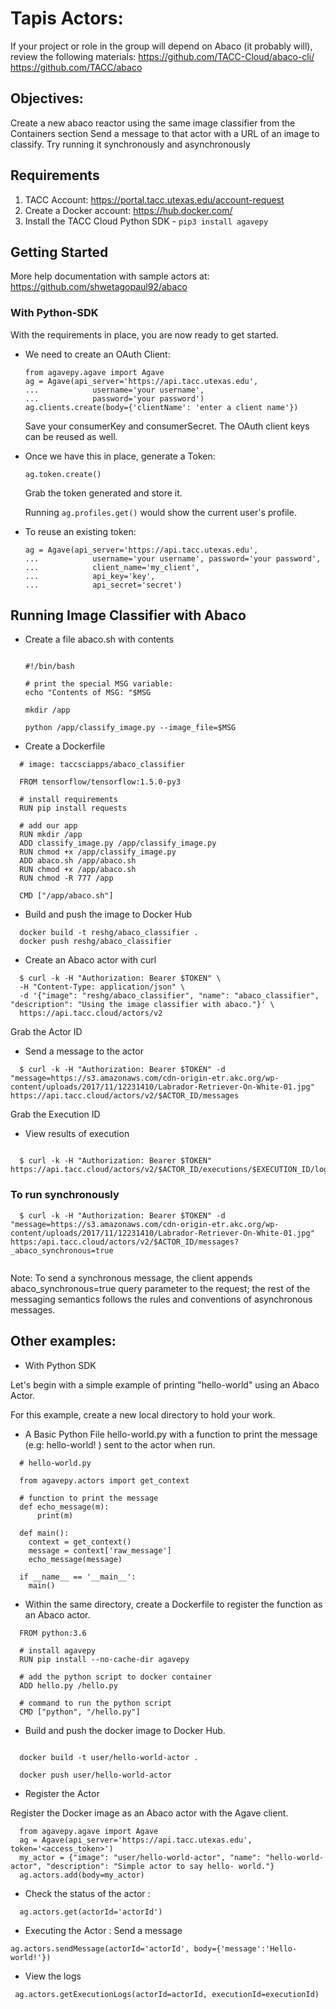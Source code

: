 # Tapis Actors:

  If your project or role in the group will depend on Abaco (it probably will), review the following materials:
  https://github.com/TACC-Cloud/abaco-cli/
  https://github.com/TACC/abaco

## Objectives:
  Create a new abaco reactor using the same image classifier from the Containers section
  Send a message to that actor with a URL of an image to classify.
  Try running it synchronously and asynchronously


## Requirements

1. TACC Account: https://portal.tacc.utexas.edu/account-request
2. Create a Docker account: https://hub.docker.com/
3. Install the TACC Cloud Python SDK - ` pip3 install agavepy `

## Getting Started

More help documentation with sample actors at: https://github.com/shwetagopaul92/abaco
### With Python-SDK

With the requirements in place, you are now ready to get started.

* We need to create an OAuth Client:

  ```
  from agavepy.agave import Agave
  ag = Agave(api_server='https://api.tacc.utexas.edu',
  ...            username='your username',
  ...            password='your password')
  ag.clients.create(body={'clientName': 'enter a client name'})
  ```

  Save your consumerKey and consumerSecret. The OAuth client keys can be reused as well.

* Once we have this in place, generate a Token:

  ```
  ag.token.create()
  ```
  Grab the token generated and store it.

  Running ` ag.profiles.get() ` would show the current user's profile.

* To reuse an existing token:

  ```
  ag = Agave(api_server='https://api.tacc.utexas.edu',
  ...            username='your username', password='your password',
  ...            client_name='my_client',
  ...            api_key='key',
  ...            api_secret='secret')
  ```

## Running Image Classifier with Abaco

* Create a file abaco.sh with contents

  ```

  #!/bin/bash

  # print the special MSG variable:
  echo "Contents of MSG: "$MSG

  mkdir /app

  python /app/classify_image.py --image_file=$MSG
  ```
* Create a Dockerfile

```
  # image: taccsciapps/abaco_classifier

  FROM tensorflow/tensorflow:1.5.0-py3

  # install requirements
  RUN pip install requests

  # add our app
  RUN mkdir /app
  ADD classify_image.py /app/classify_image.py
  RUN chmod +x /app/classify_image.py
  ADD abaco.sh /app/abaco.sh
  RUN chmod +x /app/abaco.sh
  RUN chmod -R 777 /app

  CMD ["/app/abaco.sh"]
```

* Build and push the image to Docker Hub

```
  docker build -t reshg/abaco_classifier .
  docker push reshg/abaco_classifier
```

* Create an Abaco actor with curl

```
  $ curl -k -H "Authorization: Bearer $TOKEN" \
  -H "Content-Type: application/json" \
  -d '{"image": "reshg/abaco_classifier", "name": "abaco_classifier", "description": "Using the image classifier with abaco."}' \
  https://api.tacc.cloud/actors/v2
```

Grab the Actor ID

* Send a message to the actor

```
  $ curl -k -H "Authorization: Bearer $TOKEN" -d "message=https://s3.amazonaws.com/cdn-origin-etr.akc.org/wp-content/uploads/2017/11/12231410/Labrador-Retriever-On-White-01.jpg" https://api.tacc.cloud/actors/v2/$ACTOR_ID/messages
```

Grab the Execution ID

* View results of execution

```

  $ curl -k -H "Authorization: Bearer $TOKEN" https://api.tacc.cloud/actors/v2/$ACTOR_ID/executions/$EXECUTION_ID/logs

```

### To run synchronously

```
  $ curl -k -H "Authorization: Bearer $TOKEN" -d "message=https://s3.amazonaws.com/cdn-origin-etr.akc.org/wp-content/uploads/2017/11/12231410/Labrador-Retriever-On-White-01.jpg" https:/api.tacc.cloud/actors/v2/$ACTOR_ID/messages?_abaco_synchronous=true


```

Note: To send a synchronous message, the client appends abaco_synchronous=true query parameter to the request; the rest of the messaging semantics follows the rules and conventions of asynchronous messages.

## Other examples:

* With Python SDK

Let's begin with a simple example of printing "hello-world" using an Abaco Actor.

For this example, create a new local directory to hold your work.

* A Basic Python File hello-world.py with a function to print the message (e.g: hello-world! ) sent to the actor when run.

```
  # hello-world.py

  from agavepy.actors import get_context

  # function to print the message
  def echo_message(m):
      print(m)

  def main():
    context = get_context()
    message = context['raw_message']
    echo_message(message)

  if __name__ == '__main__':
    main()

```

* Within the same directory, create a Dockerfile to register the function as an Abaco actor.

```
  FROM python:3.6

  # install agavepy
  RUN pip install --no-cache-dir agavepy

  # add the python script to docker container
  ADD hello.py /hello.py

  # command to run the python script
  CMD ["python", "/hello.py"]

```

* Build and push the docker image to Docker Hub.
```

  docker build -t user/hello-world-actor .

  docker push user/hello-world-actor
```

* Register the Actor

Register the Docker image as an Abaco actor with the Agave client.

```
  from agavepy.agave import Agave
  ag = Agave(api_server='https://api.tacc.utexas.edu', token='<access_token>')
  my_actor = {"image": "user/hello-world-actor", "name": "hello-world-actor", "description": "Simple actor to say hello- world."}
  ag.actors.add(body=my_actor)
```

* Check the status of the actor :

```
  ag.actors.get(actorId='actorId')

```  

* Executing the Actor : Send a message
```
ag.actors.sendMessage(actorId='actorId', body={'message':'Hello-world!'})

```

* View the logs

```
 ag.actors.getExecutionLogs(actorId=actorId, executionId=executionId)

```
